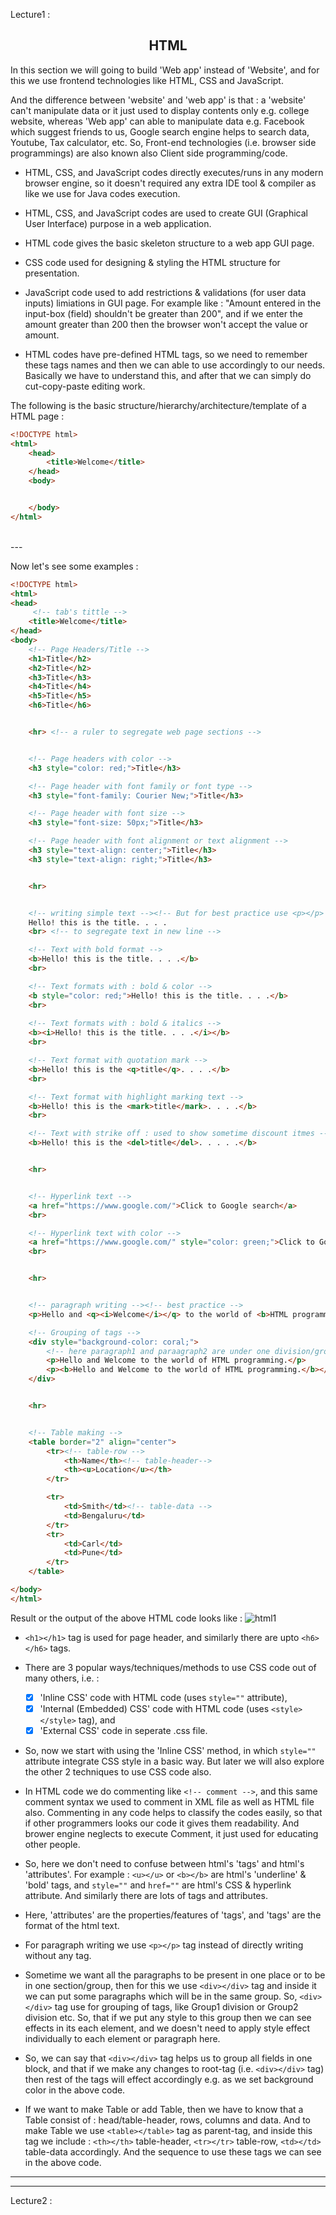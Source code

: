Lecture1 :

<h2 align="center">HTML</h2>


In this section we will going to build 'Web app' instead of 'Website', and for this we use frontend technologies like HTML, CSS and JavaScript.  

And the difference between 'website' and 'web app' is that : a 'website' can't manipulate data or it just used to display contents only e.g. college website, whereas 'Web app' can able to manipulate data e.g. Facebook which suggest friends to us, Google search engine helps to search data, Youtube, Tax calculator, etc. So, Front-end technologies (i.e. browser side programmings) are also known also Client side programming/code. 

- HTML, CSS, and JavaScript codes directly executes/runs in any modern browser engine, so it doesn't required any extra IDE tool & compiler as like we use for Java codes execution.  

- HTML, CSS, and JavaScript codes are used to create GUI (Graphical User Interface) purpose in a web application.

- HTML code gives the basic skeleton structure to a web app GUI page.

- CSS code used for designing & styling the HTML structure for presentation.

- JavaScript code used to add restrictions & validations (for user data inputs) limiations in GUI page. For example like : "Amount entered in the input-box (field) shouldn't be greater than 200", and if we enter the amount greater than 200 then the browser won't accept the value or amount. 

- HTML codes have pre-defined HTML tags, so we need to remember these tags names and then we can able to use accordingly to our needs. Basically we have to understand this, and after that we can simply do cut-copy-paste editing work.  

The following is the basic structure/hierarchy/architecture/template of a HTML page :
```html
<!DOCTYPE html>
<html>
    <head>
        <title>Welcome</title>
    </head>
    <body>


    </body>
</html>
```


<br>
---
<br>



Now let's see some examples : 
```html
<!DOCTYPE html>
<html>
<head>
     <!-- tab's tittle -->
    <title>Welcome</title>
</head>
<body>
    <!-- Page Headers/Title -->
    <h1>Title</h2>
    <h2>Title</h2>
    <h3>Title</h3>
    <h4>Title</h4>
    <h5>Title</h5>
    <h6>Title</h6>


    <hr> <!-- a ruler to segregate web page sections -->


    <!-- Page headers with color -->
    <h3 style="color: red;">Title</h3>

    <!-- Page header with font family or font type -->
    <h3 style="font-family: Courier New;">Title</h3>

    <!-- Page header with font size -->
    <h3 style="font-size: 50px;">Title</h3>

    <!-- Page header with font alignment or text alignment -->
    <h3 style="text-align: center;">Title</h3>
    <h3 style="text-align: right;">Title</h3>


    <hr>


    <!-- writing simple text --><!-- But for best practice use <p></p> tag -->
    Hello! this is the title. . . .
    <br> <!-- to segregate text in new line -->

    <!-- Text with bold format -->
    <b>Hello! this is the title. . . .</b>
    <br>

    <!-- Text formats with : bold & color -->
    <b style="color: red;">Hello! this is the title. . . .</b>
    <br>
    
    <!-- Text formats with : bold & italics -->
    <b><i>Hello! this is the title. . . .</i></b>
    <br>

    <!-- Text format with quotation mark -->
    <b>Hello! this is the <q>title</q>. . . .</b>
    <br>

    <!-- Text format with highlight marking text -->
    <b>Hello! this is the <mark>title</mark>. . . .</b>
    <br>

    <!-- Text with strike off : used to show sometime discount itmes -->
    <b>Hello! this is the <del>title</del>. . . . .</b>


    <hr>


    <!-- Hyperlink text -->
    <a href="https://www.google.com/">Click to Google search</a>
    <br>

    <!-- Hyperlink text with color -->
    <a href="https://www.google.com/" style="color: green;">Click to Google search</a>
    <br>


    <hr>


    <!-- paragraph writing --><!-- best practice -->
    <p>Hello and <q><i>Welcome</i></q> to the world of <b>HTML programming</b>.</p>

    <!-- Grouping of tags -->
    <div style="background-color: coral;">
        <!-- here paragraph1 and paraagraph2 are under one division/group/section -->
        <p>Hello and Welcome to the world of HTML programming.</p>
        <p><b>Hello and Welcome to the world of HTML programming.</b></p>
    </div>


    <hr>


    <!-- Table making -->
    <table border="2" align="center">
        <tr><!-- table-row -->
            <th>Name</th><!-- table-header-->
            <th><u>Location</u></th>
        </tr>

        <tr>
            <td>Smith</td><!-- table-data -->
            <td>Bengaluru</td>
        </tr>
        <tr>
            <td>Carl</td>
            <td>Pune</td>
        </tr>
    </table>

</body>
</html>
```

Result or the output of the above HTML code looks like :
![html1](html-assets/html1.jpg "output")


- `<h1></h1>` tag is used for page header, and similarly there are upto `<h6></h6>` tags.
- There are 3 popular ways/techniques/methods to use CSS code out of many others, i.e. :
    - [x] 'Inline CSS' code with HTML code (uses `style=""` attribute),
    - [x] 'Internal (Embedded) CSS' code with HTML code (uses `<style></style>` tag), and
    - [x] 'External CSS' code in seperate .css file.  

- So, now we start with using the 'Inline CSS' method, in which `style=""` attribute integrate CSS style in a basic way. But later we will also explore the other 2 techniques to use CSS code also. 

- In HTML code we do commenting like `<!-- comment -->`, and this same comment syntax we used to comment in XML file as well as HTML file also. Commenting in any code helps to classify the codes easily, so that if other programmers looks our code it gives them readability. And brower engine neglects to execute Comment, it just used for educating other people.

- So, here we don't need to confuse between html's 'tags' and html's 'attributes'. For example : `<u></u>` or `<b></b>` are html's 'underline' & 'bold' tags, and `style=""` and `href=""` are html's CSS & hyperlink attribute. And similarly there are lots of tags and attributes.

- Here, 'attributes' are the properties/features of 'tags', and 'tags' are the format of the html text.

- For paragraph writing we use `<p></p>` tag instead of directly writing without any tag.

- Sometime we want all the paragraphs to be present in one place or to be in one section/group, then for this we use `<div></div>` tag and inside it we can put some paragraphs which will be in the same group. So, `<div></div>` tag use for grouping of tags, like Group1 division or Group2 division etc. So, that if we put any style to this group then we can see effects in its each element, and we doesn't need to apply style effect individually to each element or paragraph here.

- So, we can say that `<div></div>` tag helps us to group all fields in one block, and that if we make any changes to root-tag (i.e. `<div></div>` tag) then rest of the tags will effect accordingly e.g. as we set background color in the above code.

- If we want to make Table or add Table, then we have to know that a Table consist of : head/table-header, rows, columns and data. And to make Table we use `<table></table>` tag as parent-tag, and inside this tag we include : `<th></th>` table-header, `<tr></tr>` table-row, `<td></td>` table-data accordingly. And the sequence to use these tags we can see in the above code.




---
---
Lecture2 :








